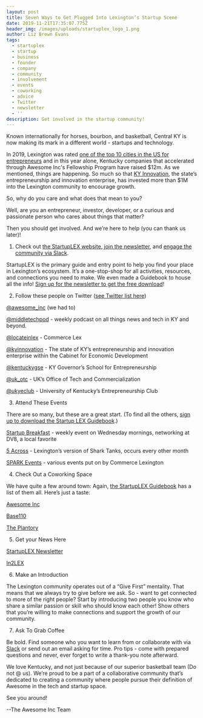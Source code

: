 ```yaml
---
layout: post
title: Seven Ways to Get Plugged Into Lexington’s Startup Scene
date: 2019-11-21T17:35:07.775Z
header_img: /images/uploads/startuplex_logo_1.png
author: Liz Brown Evans
tags:
  - startuplex
  - startup
  - business
  - founder
  - company
  - community
  - involvement
  - events
  - coworking
  - advice
  - Twitter
  - newsletter
  - ''
description: Get involved in the startup community!
---
```

Known internationally for horses, bourbon, and basketball, Central KY is now making its mark in a different world - startups and technology.

In 2019, Lexington was rated [one of the top 10 cities in the US for entrepreneurs](https://www.thepennyhoarder.com/make-money/start-a-business/best-cities-for-entrepreneurs/) and in this year alone, Kentucky companies that accelerated through Awesome Inc's Fellowship Program have raised $12m. As we mentioned, things are happening. So much so that [KY Innovation](https://www.kyinnovation.com/), the state’s entrepreneurship and innovation enterprise, has invested more than $1M into the Lexington community to encourage growth. 

So, why do you care and what does that mean to you?

Well, are you an entrepreneur, investor, developer, or a curious and passionate person who cares about things that matter?

Then you should get involved. And we’re here to help (you can thank us later)!

1. Check out [the StartupLEX website](https://www.startuplexington.org/),[ join the newsletter](https://docs.google.com/forms/d/e/1FAIpQLSfVxL2S11MxT1j7eXyopQN5uOzwurPj1x3mnUb8W3hVbtXl5A/viewform), and [engage the community via Slack](https://join.slack.com/t/startuplexington/shared_invite/enQtNjA2MDk2MjQ0ODM5LTI2Y2YxNmM0MjE1YjQ5ZWQ1NjI4MDRjZmI2ODM3Nzc0YmU1NDI2ZmZlNjQ0MTE1ZTQ0NTIwMzZkZWFkYjU5ODA).

StartupLEX is the primary guide and entry point to help you find your place in Lexington’s ecosystem. It’s a one-stop-shop for all activities, resources, and connections you need to make. We even made a Guidebook to house all the info! [Sign up for the newsletter to get the free download](https://docs.google.com/forms/d/e/1FAIpQLSfVxL2S11MxT1j7eXyopQN5uOzwurPj1x3mnUb8W3hVbtXl5A/viewform)!

2. Follow these people on Twitter ([see Twitter list here](https://twitter.com/awesome_inc/lists/lexstartupscene))

[@awesome_inc](https://twitter.com/awesome_inc) (we had to)

[@middletechpod](https://twitter.com/middletechpod) - weekly podcast on all things news and tech in KY and beyond.

[@locateinlex](https://twitter.com/LocateinLex) - Commerce Lex

[@kyinnovation](https://twitter.com/kyinnovation) - The state of KY’s entrepreneurship and innovation enterprise within the Cabinet for Economic Development

[@kentuckygse](https://twitter.com/kentuckygse) - KY Governor’s School for Entrepreneurship

[@uk_otc](https://twitter.com/uk_otc) - UK’s Office of Tech and Commercialization

[@ukyeclub](https://twitter.com/ukyeclub) - University of Kentucky’s Entrepreneurship Club

3. Attend These Events

There are so many, but these are a great start. (To find all the others, [sign up to download the Startup LEX Guidebook](https://docs.google.com/forms/d/e/1FAIpQLSfVxL2S11MxT1j7eXyopQN5uOzwurPj1x3mnUb8W3hVbtXl5A/viewform).)

[Startup Breakfast](https://www.meetup.com/Startup-Breakfast/) - weekly event on Wednesday mornings, networking at DV8, a local favorite

[5 Across](https://www.awesomeinc.org/idea) - Lexington’s version of Shark Tanks, occurs every other month

[SPARK Events](http://locateinlexington.com/LOCAL-BUSINESS-SERVICES/SPARK.aspx) - various events put on by Commerce Lexington

4. Check Out a Coworking Space 

We have quite a few around town: Again, [the StartupLEX Guidebook](https://docs.google.com/forms/d/e/1FAIpQLSfVxL2S11MxT1j7eXyopQN5uOzwurPj1x3mnUb8W3hVbtXl5A/viewform) has a list of them all. Here’s just a taste:

[Awesome Inc](https://www.awesomeinc.org/workspace#become-a-member)

[Base110](https://www.base110.com/coworking-memberships)

[The Plantory](https://www.plantory.org/)

5. Get your News Here

[StartupLEX Newsletter](https://docs.google.com/forms/d/e/1FAIpQLSfVxL2S11MxT1j7eXyopQN5uOzwurPj1x3mnUb8W3hVbtXl5A/viewform)

[In2LEX](RKaffenberger@commercelexington.com)

6. Make an Introduction

The Lexington community operates out of a “Give First” mentality. That means that we always try to give before we ask. So - want to get connected to more of the right people? Start by introducing two people you know who share a similar passion or skill who should know each other! Show others that you’re willing to make connections and support the growth of our community.

7. Ask To Grab Coffee

Be bold. Find someone who you want to learn from or collaborate with via [Slack](https://join.slack.com/t/startuplexington/shared_invite/enQtNjA2MDk2MjQ0ODM5LTI2Y2YxNmM0MjE1YjQ5ZWQ1NjI4MDRjZmI2ODM3Nzc0YmU1NDI2ZmZlNjQ0MTE1ZTQ0NTIwMzZkZWFkYjU5ODA) or send out an email asking for time. Pro tips - come with prepared questions and never, ever forget to write a thank-you note afterward.

We love Kentucky, and not just because of our superior basketball team (Do not @ us). We’re proud to be a part of a collaborative community that’s dedicated to creating a community where people pursue their definition of Awesome in the tech and startup space.

See you around!

\--The Awesome Inc Team
